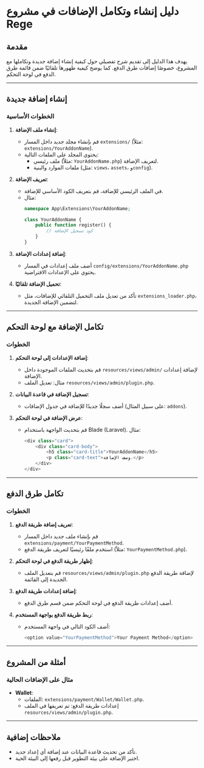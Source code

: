 # دليل إنشاء وتكامل الإضافات في مشروع Rege

## مقدمة
يهدف هذا الدليل إلى تقديم شرح تفصيلي حول كيفية إنشاء إضافة جديدة وتكاملها مع المشروع، خصوصًا إضافات طرق الدفع. كما يوضح كيفية ظهورها تلقائيًا ضمن قائمة طرق الدفع في لوحة التحكم.

---

## إنشاء إضافة جديدة

### الخطوات الأساسية
1. **إنشاء ملف الإضافة**:
   - قم بإنشاء مجلد جديد داخل المسار `extensions/` (مثلاً: `extensions/YourAddonName`).
   - يحتوي المجلد على الملفات التالية:
     - ملف رئيسي (مثلاً: `YourAddonName.php`) لتعريف الإضافة.
     - ملفات الموارد والبنية (مثل: `views`، `assets`، و`config`).

2. **تعريف الإضافة**:
   - في الملف الرئيسي للإضافة، قم بتعريف الكود الأساسي للإضافة.
   - مثال:
     ```php
     namespace App\Extensions\YourAddonName;

     class YourAddonName {
         public function register() {
             // كود تسجيل الإضافة
         }
     }
     ```

3. **إضافة إعدادات الإضافة**:
   - أضف ملف إعدادات في المسار `config/extensions/YourAddonName.php` يحتوي على الإعدادات الافتراضية.

4. **تحميل الإضافة تلقائيًا**:
   - تأكد من تعديل ملف التحميل التلقائي للإضافات، مثل `extensions_loader.php`، لتضمين الإضافة الجديدة.

---

## تكامل الإضافة مع لوحة التحكم

### الخطوات
1. **إضافة الإعدادات إلى لوحة التحكم**:
   - قم بتحديث الملفات الموجودة داخل `resources/views/admin/` لإضافة إعدادات الإضافة.
   - مثال: تعديل الملف `resources/views/admin/plugin.php`.

2. **تسجيل الإضافة في قاعدة البيانات**:
   - أضف سجلًا جديدًا للإضافة في جدول الإضافات (على سبيل المثال: `addons`).

3. **عرض الإضافة في لوحة التحكم**:
   - قم بتحديث الواجهة باستخدام Blade (Laravel). مثال:
     ```php
     <div class="card">
         <div class="card-body">
             <h5 class="card-title">YourAddonName</h5>
             <p class="card-text">وصف الإضافة.</p>
         </div>
     </div>
     ```

---

## تكامل طرق الدفع

### الخطوات
1. **تعريف إضافة طريقة الدفع**:
   - قم بإنشاء ملف جديد داخل المسار `extensions/payment/YourPaymentMethod`.
   - استخدم ملفًا رئيسيًا لتعريف طريقة الدفع (مثلاً: `YourPaymentMethod.php`).

2. **إظهار طريقة الدفع في لوحة التحكم**:
   - قم بتعديل الملف `resources/views/admin/plugin.php` لإضافة طريقة الدفع الجديدة إلى القائمة.

3. **إضافة إعدادات طريقة الدفع**:
   - أضف إعدادات طريقة الدفع في لوحة التحكم ضمن قسم طرق الدفع.

4. **ربط طريقة الدفع بواجهة المستخدم**:
   - أضف الكود التالي في واجهة المستخدم:
     ```php
     <option value="YourPaymentMethod">Your Payment Method</option>
     ```

---

## أمثلة من المشروع

### مثال على الإضافات الحالية
- **Wallet**:
  - الملفات: `extensions/payment/Wallet/Wallet.php`.
  - إعدادات طريقة الدفع: تم تعريفها في الملف `resources/views/admin/plugin.php`.

---

## ملاحظات إضافية
- تأكد من تحديث قاعدة البيانات عند إضافة أي إعداد جديد.
- اختبر الإضافة على بيئة التطوير قبل رفعها إلى البيئة الحية.
